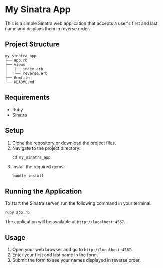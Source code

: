 # My Sinatra App

This is a simple Sinatra web application that accepts a user's first and last name and displays them in reverse order.

## Project Structure

```
my_sinatra_app
├── app.rb
├── views
│   ├── index.erb
│   └── reverse.erb
├── Gemfile
└── README.md
```

## Requirements

- Ruby
- Sinatra

## Setup

1. Clone the repository or download the project files.
2. Navigate to the project directory:
   ```
   cd my_sinatra_app
   ```
3. Install the required gems:
   ```
   bundle install
   ```

## Running the Application

To start the Sinatra server, run the following command in your terminal:

```
ruby app.rb
```

The application will be available at `http://localhost:4567`.

## Usage

1. Open your web browser and go to `http://localhost:4567`.
2. Enter your first and last name in the form.
3. Submit the form to see your names displayed in reverse order.